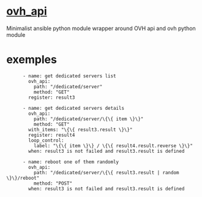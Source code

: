 # [ovh_api](https://github.com/fraff/ovh_api)
Minimalist ansible python module wrapper around OVH api and ovh python module

# exemples
```
      - name: get dedicated servers list
        ovh_api:
          path: "/dedicated/server"
          method: "GET"
        register: result3

      - name: get dedicated servers details
        ovh_api:
          path: "/dedicated/server/\{\{ item \}\}"
          method: "GET"
        with_items: "\{\{ result3.result \}\}"
        register: result4
        loop_control:
          label: "\{\{ item \}\} / \{\{ result4.result.reverse \}\}"
        when: result3 is not failed and result3.result is defined

      - name: reboot one of them randomly
        ovh_api:
          path: "/dedicated/server/\{\{ result3.result | random \}\}/reboot"
          method: "POST"
        when: result3 is not failed and result3.result is defined
```
